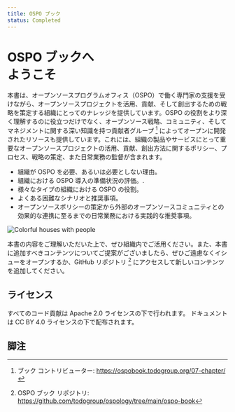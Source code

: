 ```yaml
---
title: OSPO ブック
status: Completed
---
```


# OSPO ブックへ<br/>ようこそ

本書は、オープンソースプログラムオフィス（OSPO）で働く専門家の支援を受けながら、オープンソースプロジェクトを活用、貢献、そして創出するための戦略を策定する組織にとってのナレッジを提供しています。OSPO の役割をより深く理解するのに役立つだけでなく、オープンソース戦略、コミュニティ、そしてマネジメントに関する深い知識を持つ貢献者グループ [^1] によってオープンに開発されたリソースも提供しています。これには、組織の製品やサービスにとって重要なオープンソースプロジェクトの活用、貢献、創出方法に関するポリシー、プロセス、戦略の策定、また日常業務の監督が含まれます。

* 組織が OSPO を必要、あるいは必要としない理由。
* 組織における OSPO 導入の準備状況の評価。.
* 様々なタイプの組織における OSPO の役割。
* よくある困難なシナリオと推奨事項。
* オープンソースポリシーの策定から外部のオープンソースコミュニティとの効果的な連携に至るまでの日常業務における実践的な推奨事項。

<p><img class="mt-3 mb-3" src="/images/homepage/colorful-houses.jpg" alt="Colorful houses with people"></p>

本書の内容をご理解いただいた上で、ぜひ組織内でご活用ください。また、本書に追加すべきコンテンツについてご提案がございましたら、ぜひご遠慮なくイシューをオープンするか、GitHub リポジトリ [^2] にアクセスして新しいコンテンツを追加してください。

## ライセンス

すべてのコード貢献は Apache 2.0 ライセンスの下で行われます。
ドキュメントは CC BY 4.0 ライセンスの下で配布されます。

## 脚注

[^1]: ブック コントリビューター: https://ospobook.todogroup.org/07-chapter/

[^2]: OSPO ブック リポジトリ: https://github.com/todogroup/ospology/tree/main/ospo-book

